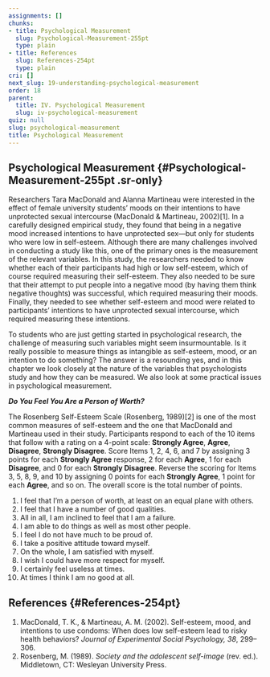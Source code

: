 ```yaml
---
assignments: []
chunks:
- title: Psychological Measurement
  slug: Psychological-Measurement-255pt
  type: plain
- title: References
  slug: References-254pt
  type: plain
cri: []
next_slug: 19-understanding-psychological-measurement
order: 18
parent:
  title: IV. Psychological Measurement
  slug: iv-psychological-measurement
quiz: null
slug: psychological-measurement
title: Psychological Measurement
---
```


## Psychological Measurement {#Psychological-Measurement-255pt .sr-only} 

Researchers Tara MacDonald and Alanna Martineau were interested in the effect of female university students’ moods on their intentions to have unprotected sexual intercourse (MacDonald & Martineau, 2002)\[1\]. In a carefully designed empirical study, they found that being in a negative mood increased intentions to have unprotected sex—but only for students who were low in self-esteem. Although there are many challenges involved in conducting a study like this, one of the primary ones is the measurement of the relevant variables. In this study, the researchers needed to know whether each of their participants had high or low self-esteem, which of course required measuring their self-esteem. They also needed to be sure that their attempt to put people into a negative mood (by having them think negative thoughts) was successful, which required measuring their moods. Finally, they needed to see whether self-esteem and mood were related to participants’ intentions to have unprotected sexual intercourse, which required measuring these intentions. 

To students who are just getting started in psychological research, the challenge of measuring such variables might seem insurmountable. Is it really possible to measure things as intangible as self-esteem, mood, or an intention to do something? The answer is a resounding yes, and in this chapter we look closely at the nature of the variables that psychologists study and how they can be measured. We also look at some practical issues in psychological measurement.

<i-callout>

**_**Do You Feel You Are a Person of Worth?**_**

The Rosenberg Self-Esteem Scale (Rosenberg, 1989)\[2\] is one of the most common measures of self-esteem and the one that MacDonald and Martineau used in their study. Participants respond to each of the 10 items that follow with a rating on a 4-point scale: __Strongly Agree__, __Agree__, __Disagree__, __Strongly Disagree__. Score Items 1, 2, 4, 6, and 7 by assigning 3 points for each __Strongly Agree__ response, 2 for each __Agree__, 1 for each __Disagree__, and 0 for each __Strongly Disagree__. Reverse the scoring for Items 3, 5, 8, 9, and 10 by assigning 0 points for each __Strongly Agree__, 1 point for each __Agree__, and so on. The overall score is the total number of points.

1.  I feel that I’m a person of worth, at least on an equal plane with others.
2.  I feel that I have a number of good qualities.
3.  All in all, I am inclined to feel that I am a failure.
4.  I am able to do things as well as most other people.
5.  I feel I do not have much to be proud of.
6.  I take a positive attitude toward myself.
7.  On the whole, I am satisfied with myself.
8.  I wish I could have more respect for myself.
9.  I certainly feel useless at times.
10. At times I think I am no good at all.

</i-callout>

## References {#References-254pt} 

1.  MacDonald, T. K., & Martineau, A. M. (2002). Self-esteem, mood, and intentions to use condoms: When does low self-esteem lead to risky health behaviors? _Journal of Experimental Social Psychology, 38_, 299–306.
2.  Rosenberg, M. (1989). _Society and the adolescent self-image_ (rev. ed.). Middletown, CT: Wesleyan University Press.

